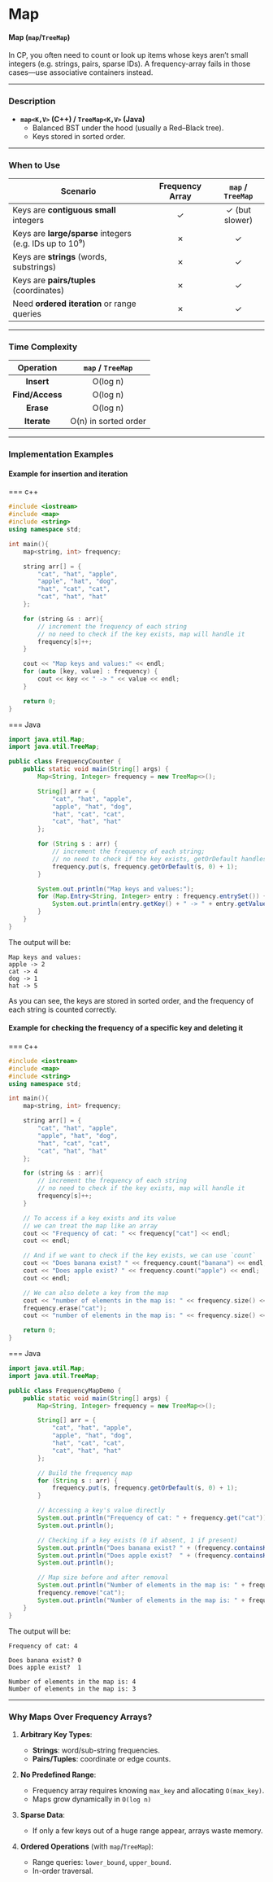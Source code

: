 # Map

#### Map (`map`/`TreeMap`)

In CP, you often need to count or look up items whose keys aren’t small integers (e.g. strings, pairs, sparse IDs). A frequency-array fails in those cases—use associative containers instead.

---

### Description

- **`map<K,V>` (C++) / `TreeMap<K,V>` (Java)**  
  - Balanced BST under the hood (usually a Red–Black tree).  
  - Keys stored in sorted order.  

---

### When to Use

| Scenario                                    | Frequency Array | `map` / `TreeMap`        |
|---------------------------------------------|:---------------:|:------------------------:|
| Keys are **contiguous small** integers      | ✓               | ✓ (but slower)           |
| Keys are **large/sparse** integers (e.g. IDs up to 10⁹) | ✗  | ✓                        |
| Keys are **strings** (words, substrings)    | ✗               | ✓                        |
| Keys are **pairs/tuples** (coordinates)     | ✗               | ✓                        |
| Need **ordered iteration** or range queries | ✗               | ✓                        |

---

### Time Complexity

| Operation      | `map` / `TreeMap` |
|:--------------:|:-----------------:|
| **Insert**     | O(log n)          |
| **Find/Access**| O(log n)          |
| **Erase**      | O(log n)          |
| **Iterate**    | O(n) in sorted order |

---

### Implementation Examples

#### Example for insertion and iteration

=== c++

```cpp
#include <iostream>
#include <map>
#include <string>
using namespace std;

int main(){
    map<string, int> frequency;

    string arr[] = {
        "cat", "hat", "apple",
        "apple", "hat", "dog",
        "hat", "cat", "cat",
        "cat", "hat", "hat"
    };

    for (string &s : arr){
        // increment the frequency of each string
        // no need to check if the key exists, map will handle it
        frequency[s]++; 
    }

    cout << "Map keys and values:" << endl;
    for (auto [key, value] : frequency) {
        cout << key << " -> " << value << endl;
    }

    return 0;
}
```

=== Java

```java
import java.util.Map;
import java.util.TreeMap;

public class FrequencyCounter {
    public static void main(String[] args) {
        Map<String, Integer> frequency = new TreeMap<>();

        String[] arr = {
            "cat", "hat", "apple",
            "apple", "hat", "dog",
            "hat", "cat", "cat",
            "cat", "hat", "hat"
        };

        for (String s : arr) {
            // increment the frequency of each string;
            // no need to check if the key exists, getOrDefault handles it
            frequency.put(s, frequency.getOrDefault(s, 0) + 1);
        }

        System.out.println("Map keys and values:");
        for (Map.Entry<String, Integer> entry : frequency.entrySet()) {
            System.out.println(entry.getKey() + " -> " + entry.getValue());
        }
    }
}
```


The output will be:

```plaintext
Map keys and values:
apple -> 2
cat -> 4
dog -> 1
hat -> 5
```

As you can see, the keys are stored in sorted order, and the frequency of each string is counted correctly.

#### Example for checking the frequency of a specific key and deleting it

=== c++

```cpp
#include <iostream>
#include <map>
#include <string>
using namespace std;

int main(){
    map<string, int> frequency;

    string arr[] = {
        "cat", "hat", "apple",
        "apple", "hat", "dog",
        "hat", "cat", "cat",
        "cat", "hat", "hat"
    };

    for (string &s : arr){
        // increment the frequency of each string
        // no need to check if the key exists, map will handle it
        frequency[s]++; 
    }

    // To access if a key exists and its value
    // we can treat the map like an array
    cout << "Frequency of cat: " << frequency["cat"] << endl;
    cout << endl;

    // And if we want to check if the key exists, we can use `count`
    cout << "Does banana exist? " << frequency.count("banana") << endl;
    cout << "Does apple exist? " << frequency.count("apple") << endl;
    cout << endl;

    // We can also delete a key from the map
    cout << "number of elements in the map is: " << frequency.size() << endl;
    frequency.erase("cat");
    cout << "number of elements in the map is: " << frequency.size() << endl;

    return 0;
}
```

=== Java

```java
import java.util.Map;
import java.util.TreeMap;

public class FrequencyMapDemo {
    public static void main(String[] args) {
        Map<String, Integer> frequency = new TreeMap<>();

        String[] arr = {
            "cat", "hat", "apple",
            "apple", "hat", "dog",
            "hat", "cat", "cat",
            "cat", "hat", "hat"
        };

        // Build the frequency map
        for (String s : arr) {
            frequency.put(s, frequency.getOrDefault(s, 0) + 1);
        }

        // Accessing a key's value directly
        System.out.println("Frequency of cat: " + frequency.get("cat"));
        System.out.println();

        // Checking if a key exists (0 if absent, 1 if present)
        System.out.println("Does banana exist? " + (frequency.containsKey("banana") ? 1 : 0));
        System.out.println("Does apple exist?  " + (frequency.containsKey("apple")  ? 1 : 0));
        System.out.println();

        // Map size before and after removal
        System.out.println("Number of elements in the map is: " + frequency.size());
        frequency.remove("cat");
        System.out.println("Number of elements in the map is: " + frequency.size());
    }
}
```

The output will be:

```plaintext
Frequency of cat: 4

Does banana exist? 0
Does apple exist?  1

Number of elements in the map is: 4
Number of elements in the map is: 3
```

---

### Why Maps Over Frequency Arrays?

1. **Arbitrary Key Types**:  
   - **Strings**: word/sub-string frequencies.  
   - **Pairs/Tuples**: coordinate or edge counts.  

2. **No Predefined Range**:  
   - Frequency array requires knowing `max_key` and allocating `O(max_key)`.  
   - Maps grow dynamically in `O(log n)`

3. **Sparse Data**:  
   - If only a few keys out of a huge range appear, arrays waste memory.

4. **Ordered Operations** (with `map`/`TreeMap`):  
   - Range queries: `lower_bound`, `upper_bound`.  
   - In-order traversal.
